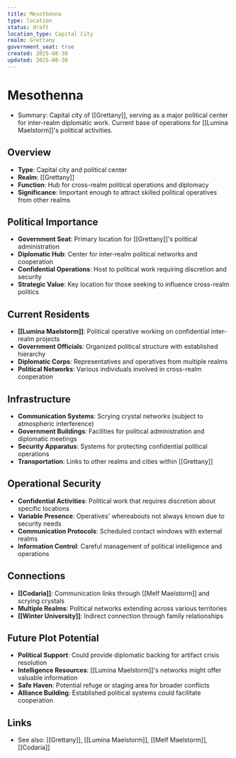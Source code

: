 ```yaml
---
title: Mesothenna
type: location
status: draft
location_type: Capital City
realm: Grettany
government_seat: true
created: 2025-08-30
updated: 2025-08-30
---
```


# Mesothenna

- Summary: Capital city of [[Grettany]], serving as a major political center for inter-realm diplomatic work. Current base of operations for [[Lumina Maelstorm]]'s political activities.

## Overview
- **Type**: Capital city and political center
- **Realm**: [[Grettany]]
- **Function**: Hub for cross-realm political operations and diplomacy
- **Significance**: Important enough to attract skilled political operatives from other realms

## Political Importance
- **Government Seat**: Primary location for [[Grettany]]'s political administration
- **Diplomatic Hub**: Center for inter-realm political networks and cooperation
- **Confidential Operations**: Host to political work requiring discretion and security
- **Strategic Value**: Key location for those seeking to influence cross-realm politics

## Current Residents
- **[[Lumina Maelstorm]]**: Political operative working on confidential inter-realm projects
- **Government Officials**: Organized political structure with established hierarchy
- **Diplomatic Corps**: Representatives and operatives from multiple realms
- **Political Networks**: Various individuals involved in cross-realm cooperation

## Infrastructure
- **Communication Systems**: Scrying crystal networks (subject to atmospheric interference)
- **Government Buildings**: Facilities for political administration and diplomatic meetings
- **Security Apparatus**: Systems for protecting confidential political operations
- **Transportation**: Links to other realms and cities within [[Grettany]]

## Operational Security
- **Confidential Activities**: Political work that requires discretion about specific locations
- **Variable Presence**: Operatives' whereabouts not always known due to security needs
- **Communication Protocols**: Scheduled contact windows with external realms
- **Information Control**: Careful management of political intelligence and operations

## Connections
- **[[Codaria]]**: Communication links through [[Melf Maelstorm]] and scrying crystals
- **Multiple Realms**: Political networks extending across various territories
- **[[Winter University]]**: Indirect connection through family relationships

## Future Plot Potential
- **Political Support**: Could provide diplomatic backing for artifact crisis resolution
- **Intelligence Resources**: [[Lumina Maelstorm]]'s networks might offer valuable information
- **Safe Haven**: Potential refuge or staging area for broader conflicts
- **Alliance Building**: Established political systems could facilitate cooperation

## Links
- See also: [[Grettany]], [[Lumina Maelstorm]], [[Melf Maelstorm]], [[Codaria]]
